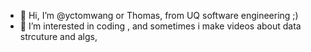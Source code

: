 - 👋 Hi, I’m @yctomwang or Thomas, from UQ software engineering ;) 
- 👀 I’m interested in coding , and sometimes i make videos about data strcuture and algs, 



<!---
yctomwang/yctomwang is a ✨ special ✨ repository because its `README.md` (this file) appears on your GitHub profile.
You can click the Preview link to take a look at your changes.
--->

